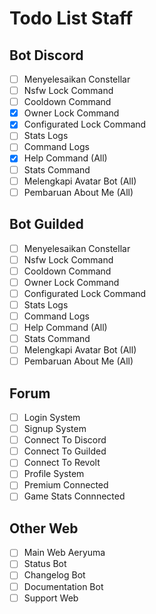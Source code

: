 # Todo List Staff

## Bot Discord
- [ ] Menyelesaikan Constellar
- [ ] Nsfw Lock Command
- [ ] Cooldown Command
- [X] Owner Lock Command
- [X] Configurated Lock Command
- [ ] Stats Logs
- [ ] Command Logs
- [X] Help Command (All)
- [ ] Stats Command
- [ ] Melengkapi Avatar Bot (All)
- [ ] Pembaruan About Me (All)

## Bot Guilded
- [ ] Menyelesaikan Constellar
- [ ] Nsfw Lock Command
- [ ] Cooldown Command
- [ ] Owner Lock Command
- [ ] Configurated Lock Command
- [ ] Stats Logs
- [ ] Command Logs
- [ ] Help Command (All)
- [ ] Stats Command
- [ ] Melengkapi Avatar Bot (All)
- [ ] Pembaruan About Me (All)

## Forum
- [ ] Login System
- [ ] Signup System
- [ ] Connect To Discord 
- [ ] Connect To Guilded
- [ ] Connect To Revolt
- [ ] Profile System
- [ ] Premium Connected
- [ ] Game Stats Connnected

## Other Web
- [ ] Main Web Aeryuma
- [ ] Status Bot
- [ ] Changelog Bot
- [ ] Documentation Bot
- [ ] Support Web
